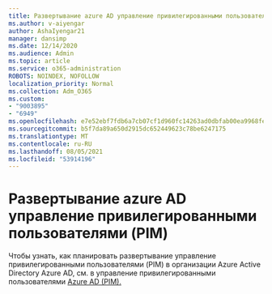 ```yaml
---
title: Развертывание azure AD управление привилегированными пользователями (PIM)
ms.author: v-aiyengar
author: AshaIyengar21
manager: dansimp
ms.date: 12/14/2020
ms.audience: Admin
ms.topic: article
ms.service: o365-administration
ROBOTS: NOINDEX, NOFOLLOW
localization_priority: Normal
ms.collection: Adm_O365
ms.custom:
- "9003895"
- "6949"
ms.openlocfilehash: e7e52ebf7fdb6a7cb07cf1d960fc14263ad0dbfab00ea9968feabbfa4b05c975
ms.sourcegitcommit: b5f7da89a650d2915dc652449623c78be6247175
ms.translationtype: MT
ms.contentlocale: ru-RU
ms.lasthandoff: 08/05/2021
ms.locfileid: "53914196"
---
```

# <a name="deploy-azure-ad-privileged-identity-management-pim"></a>Развертывание azure AD управление привилегированными пользователями (PIM)

Чтобы узнать, как планировать развертывание управление привилегированными пользователями (PIM) в организации Azure Active Directory Azure AD, см. в управление привилегированными пользователями [Azure AD (PIM).](https://go.microsoft.com/fwlink/?linkid=2132095)